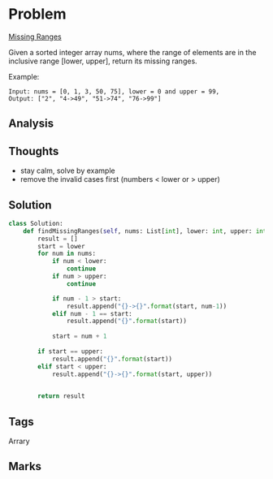 # Problem
[Missing Ranges](https://leetcode.com/problems/missing-ranges)

Given a sorted integer array nums, where the range of elements are in the inclusive range [lower, upper], return its missing ranges.

Example:
```
Input: nums = [0, 1, 3, 50, 75], lower = 0 and upper = 99,
Output: ["2", "4->49", "51->74", "76->99"]
```

## Analysis

## Thoughts
- stay calm, solve by example 
- remove the invalid cases first (numbers < lower or > upper)

## Solution
```python
class Solution:
    def findMissingRanges(self, nums: List[int], lower: int, upper: int) -> List[str]:
        result = []
        start = lower 
        for num in nums:
            if num < lower:
                continue
            if num > upper:
                continue

            if num - 1 > start:                
                result.append("{}->{}".format(start, num-1))                
            elif num - 1 == start:
                result.append("{}".format(start))
            
            start = num + 1
        
        if start == upper:
            result.append("{}".format(start))
        elif start < upper:
            result.append("{}->{}".format(start, upper))
            

        return result 

```
## Tags
Arrary

## Marks


[comment]: <timestamp:>